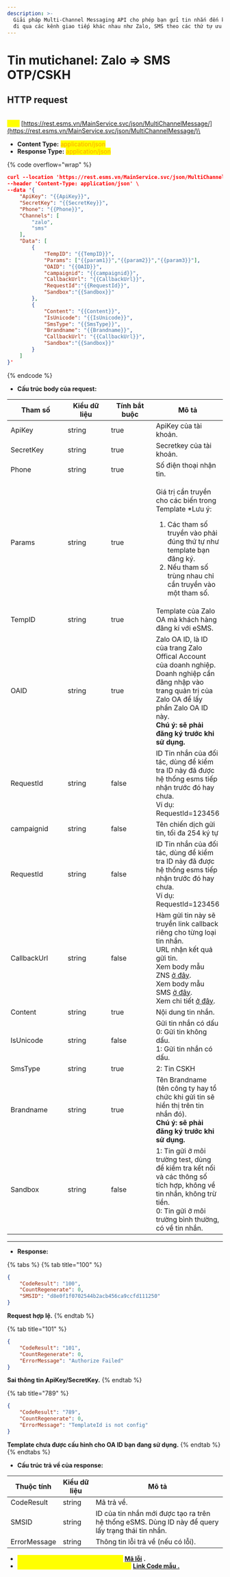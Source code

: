 ```yaml
---
description: >-
  Giải pháp Multi-Channel Messaging API cho phép bạn gửi tin nhắn đến khách hàng
  đi qua các kênh giao tiếp khác nhau như Zalo, SMS theo các thứ tự ưu tiên.
---
```


# Tin mutichanel: Zalo => SMS OTP/CSKH

## HTTP request

\
<mark style="color:yellow;">**`POST`**</mark> [https://rest.esms.vn/MainService.svc/json/MultiChannelMessage/](https://rest.esms.vn/MainService.svc/json/MultiChannelMessage/)\


* **Content Type:** <mark style="color:orange;">application/json</mark>
* **Response Type:** <mark style="color:orange;">application/json</mark>

{% code overflow="wrap" %}
```json
curl --location 'https://rest.esms.vn/MainService.svc/json/MultiChannelMessage/' \
--header 'Content-Type: application/json' \
--data '{
    "ApiKey": "{{ApiKey}}",
    "SecretKey": "{{SecretKey}}",
    "Phone": "{{Phone}}",
    "Channels": [
        "zalo",
        "sms"
    ],
    "Data": [
        {
            "TempID": "{{TempID}}",
            "Params": ["{{param1}}","{{param2}}","{{param3}}"],
            "OAID": "{{OAID}}",
            "campaignid": "{{campaignid}}",
            "CallbackUrl": "{{CallbackUrl}}",
            "RequestId":"{{RequestId}}",
            "Sandbox":"{{Sandbox}}"
        },
        {
            "Content": "{{Content}}",
            "IsUnicode": "{{IsUnicode}}",
            "SmsType": "{{SmsType}}",
            "Brandname": "{{Brandname}}",
            "CallbackUrl": "{{CallbackUrl}}",
            "Sandbox":"{{Sandbox}}"
        }
    ]
}'
```
{% endcode %}

* **Cấu trúc body của request:**

<table><thead><tr><th width="152">Tham số</th><th width="135">Kiểu dữ liệu</th><th width="147" data-type="checkbox">Tính bắt buộc</th><th>Mô tả</th></tr></thead><tbody><tr><td>ApiKey </td><td>string</td><td>true</td><td>ApiKey của tài khoản.</td></tr><tr><td>SecretKey</td><td>string</td><td>true</td><td>Secretkey của tài khoản.</td></tr><tr><td>Phone</td><td>string</td><td>true</td><td>Số điện thoại nhận tin.</td></tr><tr><td>Params</td><td>string</td><td>true</td><td><p></p><p>Giá trị cần truyền cho các biến trong Template *Lưu ý:</p><ol><li>Các tham số truyền vào phải đúng thứ tự như template bạn đăng ký.</li><li>Nếu tham số trùng nhau chỉ cần truyền vào một tham số.</li></ol></td></tr><tr><td>TempID</td><td>string</td><td>true</td><td>Template của Zalo OA mà khách hàng đăng kí với eSMS.</td></tr><tr><td>OAID</td><td>string</td><td>true</td><td>Zalo OA ID, là ID của trang Zalo Offical Account của doanh nghiệp. Doanh nghiệp cần đăng nhập vào trang quản trị của Zalo OA để lấy phần Zalo OA ID này. <br><strong>Chú ý: sẽ phải đăng ký trước khi sử dụng.</strong></td></tr><tr><td>RequestId</td><td>string</td><td>false</td><td>ID Tin nhắn của đối tác, dùng để kiểm tra ID này đã được hệ thống esms tiếp nhận trước đó hay chưa. <br>Ví dụ: RequestId=123456</td></tr><tr><td>campaignid</td><td>string</td><td>false</td><td>Tên chiến dịch gửi tin, tối đa 254 ký tự</td></tr><tr><td>RequestId</td><td>string</td><td>false</td><td>ID Tin nhắn của đối tác, dùng để kiểm tra ID này đã được hệ thống esms tiếp nhận trước đó hay chưa. <br>Ví dụ: RequestId=123456</td></tr><tr><td>CallbackUrl</td><td>string</td><td>false</td><td>Hàm gửi tin này sẽ truyền link callback riêng cho từng loại tin nhắn. <br>URL nhận kết quả gửi tin. <br>Xem body mẫu ZNS <a href="https://samplefordevelopers.esms.vn/#b98ca55e-3001-4446-b5bb-a4ab86127b0b">ở đây</a>. <br>Xem body mẫu SMS <a href="https://samplefordevelopers.esms.vn/#20f85e1f-3d9e-4ff4-bc4f-8d9c9edbc88a">ở đây</a>.<br>Xem chi tiết <a href="https://developers-v2.esms.vn/esms-api/callback-url">ở đây</a>.</td></tr><tr><td>Content</td><td>string</td><td>true</td><td>Nội dung tin nhắn.</td></tr><tr><td>IsUnicode</td><td>string</td><td>false</td><td>Gửi tin nhắn có dấu<br>0: Gửi tin không dấu.<br>1: Gửi tin nhắn có dấu.</td></tr><tr><td>SmsType </td><td>string</td><td>true</td><td>2: Tin CSKH</td></tr><tr><td>Brandname</td><td>string</td><td>true</td><td>Tên Brandname (tên công ty hay tổ chức khi gửi tin sẽ hiển thị trên tin nhắn đó). <br><strong>Chú ý: sẽ phải đăng ký trước khi sử dụng.</strong></td></tr><tr><td>Sandbox</td><td>string</td><td>false</td><td>1: Tin gửi ở môi trường test, dùng để kiểm tra kết nối và các thông số tích hợp, không về tin nhắn, không trừ tiền.<br>0: Tin gửi ở môi trường bình thường, có về tin nhắn.</td></tr></tbody></table>

***

* **Response:**

{% tabs %}
{% tab title="100" %}
```json
{
    "CodeResult": "100",
    "CountRegenerate": 0,
    "SMSID": "d8e0f1f0702544b2acb456ca9ccfd111250"
}
```

**Request hợp lệ.**
{% endtab %}

{% tab title="101" %}
```json
{
    "CodeResult": "101",
    "CountRegenerate": 0,
    "ErrorMessage": "Authorize Failed"
}
```

**Sai thông tin ApiKey/SecretKey.**
{% endtab %}

{% tab title="789" %}
```json
{
    "CodeResult": "789",
    "CountRegenerate": 0,
    "ErrorMessage": "TemplateId is not config"
}
```

**Template chưa được cấu hình cho OA ID bạn đang sử dụng.**
{% endtab %}
{% endtabs %}

* **Cấu trúc trả về của response:**

| Thuộc tính   | Kiểu dữ liệu | Mô tả                                                                                             |
| ------------ | ------------ | ------------------------------------------------------------------------------------------------- |
| CodeResult   | string       | Mã trả về.                                                                                        |
| SMSID        | string       | ID của tin nhắn mới được tạo ra trên hệ thống eSMS. Dùng ID này để query lấy trạng thái tin nhắn. |
| ErrorMessage | string       | Thông tin lỗi trả về (nếu có lỗi).                                                                |

* _<mark style="color:yellow;">**Thông tin chi tiết mã lỗi xem ở bảng:**</mark>_ [**Mã lỗi**](../bang-ma-loi.md) **.**
* _<mark style="color:yellow;">**Lấy code mẫu của các ngôn ngữ ở link:**</mark>_ [**Link Code mẫu .**](https://samplefordevelopers.esms.vn/#621e424e-1e47-4215-8d8a-21ef56f017b9)
